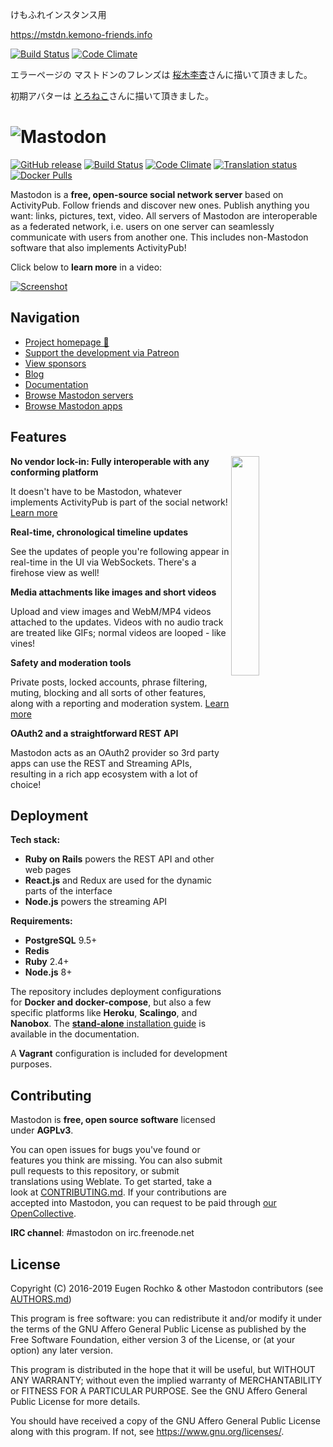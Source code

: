 けもふれインスタンス用

https://mstdn.kemono-friends.info

[![Build Status](https://travis-ci.org/maa123/mastodon.svg?branch=master)](https://travis-ci.org/maa123/mastodon)
[![Code Climate](https://img.shields.io/codeclimate/github/maa123/mastodon.svg)](https://codeclimate.com/github/maa123/mastodon)

エラーページの マストドンのフレンズは [桜木李杏](https://mstdn.kemono-friends.info/@cynthia_koko)さんに描いて頂きました。 

初期アバターは [とろねこ](https://mstdn.kemono-friends.info/@Atelier_toro)さんに描いて頂きました。


![Mastodon](https://i.imgur.com/NhZc40l.png)
========

[![GitHub release](https://img.shields.io/github/release/tootsuite/mastodon.svg)][releases]
[![Build Status](https://img.shields.io/circleci/project/github/tootsuite/mastodon.svg)][circleci]
[![Code Climate](https://img.shields.io/codeclimate/maintainability/tootsuite/mastodon.svg)][code_climate]
[![Translation status](https://weblate.joinmastodon.org/widgets/mastodon/-/svg-badge.svg)][weblate]
[![Docker Pulls](https://img.shields.io/docker/pulls/tootsuite/mastodon.svg)][docker]

[releases]: https://github.com/tootsuite/mastodon/releases
[circleci]: https://circleci.com/gh/tootsuite/mastodon
[code_climate]: https://codeclimate.com/github/tootsuite/mastodon
[weblate]: https://weblate.joinmastodon.org/engage/mastodon/
[docker]: https://hub.docker.com/r/tootsuite/mastodon/

Mastodon is a **free, open-source social network server** based on ActivityPub. Follow friends and discover new ones. Publish anything you want: links, pictures, text, video. All servers of Mastodon are interoperable as a federated network, i.e. users on one server can seamlessly communicate with users from another one. This includes non-Mastodon software that also implements ActivityPub!

Click below to **learn more** in a video:

[![Screenshot](https://blog.joinmastodon.org/2018/06/why-activitypub-is-the-future/ezgif-2-60f1b00403.gif)][youtube_demo]

[youtube_demo]: https://www.youtube.com/watch?v=IPSbNdBmWKE

## Navigation

- [Project homepage 🐘](https://joinmastodon.org)
- [Support the development via Patreon][patreon]
- [View sponsors](https://joinmastodon.org/sponsors)
- [Blog](https://blog.joinmastodon.org)
- [Documentation](https://docs.joinmastodon.org)
- [Browse Mastodon servers](https://joinmastodon.org/#getting-started)
- [Browse Mastodon apps](https://joinmastodon.org/apps)

[patreon]: https://www.patreon.com/mastodon

## Features

<img src="https://docs.joinmastodon.org/elephant.svg" align="right" width="30%" />

**No vendor lock-in: Fully interoperable with any conforming platform**

It doesn't have to be Mastodon, whatever implements ActivityPub is part of the social network! [Learn more](https://blog.joinmastodon.org/2018/06/why-activitypub-is-the-future/)

**Real-time, chronological timeline updates**

See the updates of people you're following appear in real-time in the UI via WebSockets. There's a firehose view as well!

**Media attachments like images and short videos**

Upload and view images and WebM/MP4 videos attached to the updates. Videos with no audio track are treated like GIFs; normal videos are looped - like vines!

**Safety and moderation tools**

Private posts, locked accounts, phrase filtering, muting, blocking and all sorts of other features, along with a reporting and moderation system. [Learn more](https://blog.joinmastodon.org/2018/07/cage-the-mastodon/)

**OAuth2 and a straightforward REST API**

Mastodon acts as an OAuth2 provider so 3rd party apps can use the REST and Streaming APIs, resulting in a rich app ecosystem with a lot of choice!

## Deployment

**Tech stack:**

- **Ruby on Rails** powers the REST API and other web pages
- **React.js** and Redux are used for the dynamic parts of the interface
- **Node.js** powers the streaming API

**Requirements:**

- **PostgreSQL** 9.5+
- **Redis**
- **Ruby** 2.4+
- **Node.js** 8+

The repository includes deployment configurations for **Docker and docker-compose**, but also a few specific platforms like **Heroku**, **Scalingo**, and **Nanobox**. The [**stand-alone** installation guide](https://docs.joinmastodon.org/administration/installation/) is available in the documentation.

A **Vagrant** configuration is included for development purposes.

## Contributing

Mastodon is **free, open source software** licensed under **AGPLv3**.

You can open issues for bugs you've found or features you think are missing. You can also submit pull requests to this repository, or submit translations using Weblate. To get started, take a look at [CONTRIBUTING.md](CONTRIBUTING.md). If your contributions are accepted into Mastodon, you can request to be paid through [our OpenCollective](https://opencollective.com/mastodon).

**IRC channel**: #mastodon on irc.freenode.net

## License

Copyright (C) 2016-2019 Eugen Rochko & other Mastodon contributors (see [AUTHORS.md](AUTHORS.md))

This program is free software: you can redistribute it and/or modify it under the terms of the GNU Affero General Public License as published by the Free Software Foundation, either version 3 of the License, or (at your option) any later version.

This program is distributed in the hope that it will be useful, but WITHOUT ANY WARRANTY; without even the implied warranty of MERCHANTABILITY or FITNESS FOR A PARTICULAR PURPOSE. See the GNU Affero General Public License for more details.

You should have received a copy of the GNU Affero General Public License along with this program. If not, see <https://www.gnu.org/licenses/>.
